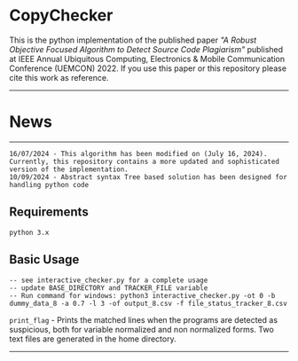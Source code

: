 # CopyChecker
This is the python implementation of the published paper *"A Robust Objective Focused Algorithm to Detect Source Code Plagiarism"* published at IEEE Annual Ubiquitous Computing, Electronics & Mobile Communication Conference (UEMCON) 2022. If you use this paper or this repository please cite this work as reference.

---
# News

---

```commandline
16/07/2024 - This algorithm has been modified on (July 16, 2024). Currently, this repository contains a more updated and sophisticated version of the implementation.
10/09/2024 - Abstract syntax Tree based solution has been designed for handling python code
```

## Requirements
```
python 3.x
```

## Basic Usage
```
-- see interactive_checker.py for a complete usage 
-- update BASE_DIRECTORY and TRACKER_FILE variable 
-- Run command for windows: python3 interactive_checker.py -ot 0 -b dummy_data_8 -a 0.7 -l 3 -of output_8.csv -f file_status_tracker_8.csv
```
`print_flag` - Prints the matched lines when the programs are detected as suspicious, both for variable normalized and non normalized forms. Two text files are generated in the home directory.

---
